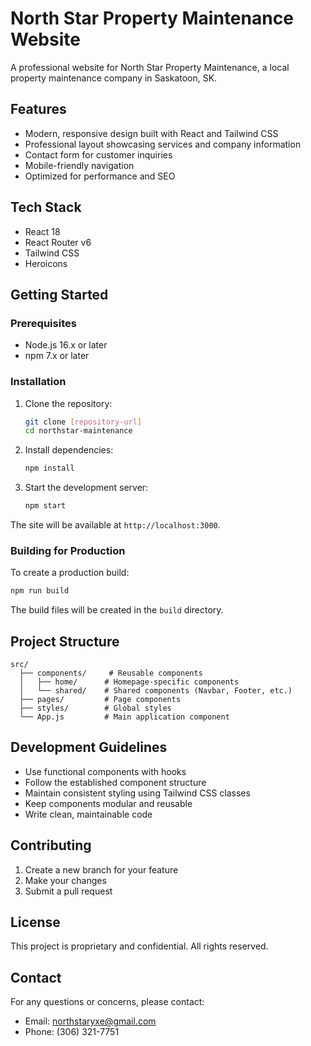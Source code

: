 # North Star Property Maintenance Website

A professional website for North Star Property Maintenance, a local property maintenance company in Saskatoon, SK.

## Features

- Modern, responsive design built with React and Tailwind CSS
- Professional layout showcasing services and company information
- Contact form for customer inquiries
- Mobile-friendly navigation
- Optimized for performance and SEO

## Tech Stack

- React 18
- React Router v6
- Tailwind CSS
- Heroicons

## Getting Started

### Prerequisites

- Node.js 16.x or later
- npm 7.x or later

### Installation

1. Clone the repository:
   ```bash
   git clone [repository-url]
   cd northstar-maintenance
   ```

2. Install dependencies:
   ```bash
   npm install
   ```

3. Start the development server:
   ```bash
   npm start
   ```

The site will be available at `http://localhost:3000`.

### Building for Production

To create a production build:

```bash
npm run build
```

The build files will be created in the `build` directory.

## Project Structure

```
src/
  ├── components/     # Reusable components
  │   ├── home/      # Homepage-specific components
  │   └── shared/    # Shared components (Navbar, Footer, etc.)
  ├── pages/         # Page components
  ├── styles/        # Global styles
  └── App.js         # Main application component
```

## Development Guidelines

- Use functional components with hooks
- Follow the established component structure
- Maintain consistent styling using Tailwind CSS classes
- Keep components modular and reusable
- Write clean, maintainable code

## Contributing

1. Create a new branch for your feature
2. Make your changes
3. Submit a pull request

## License

This project is proprietary and confidential. All rights reserved.

## Contact

For any questions or concerns, please contact:
- Email: northstaryxe@gmail.com
- Phone: (306) 321-7751 
